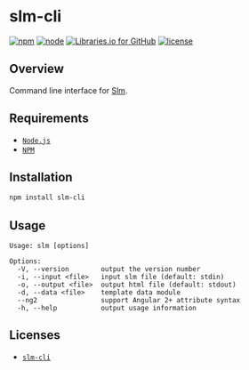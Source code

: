 # slm-cli

[![npm](https://img.shields.io/npm/v/slm-cli.svg)](
    https://www.npmjs.com/package/slm-cli
) [![node](https://img.shields.io/node/v/slm-cli.svg)](
    https://nodejs.org/
) [![Libraries.io for GitHub](https://img.shields.io/librariesio/github/dead-beef/slm-cli.svg)](
    https://libraries.io/npm/slm-cli/
) [![license](https://img.shields.io/github/license/dead-beef/slm-cli.svg)](
    https://github.com/dead-beef/slm-cli/blob/master/LICENSE
)

## Overview

Command line interface for [Slm](https://github.com/slm-lang/slm).

## Requirements

- [`Node.js`](https://nodejs.org/)
- [`NPM`](https://nodejs.org/)

## Installation

```bash
npm install slm-cli
```

## Usage

```
Usage: slm [options]

Options:
  -V, --version        output the version number
  -i, --input <file>   input slm file (default: stdin)
  -o, --output <file>  output html file (default: stdout)
  -d, --data <file>    template data module
  --ng2                support Angular 2+ attribute syntax
  -h, --help           output usage information
```

## Licenses

* [`slm-cli`](https://github.com/dead-beef/slm-cli/blob/master/LICENSE)
